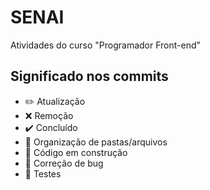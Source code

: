 # SENAI
Atividades do curso "Programador Front-end"

## Significado nos commits

- :pencil2: Atualização
- :x: Remoção
- :heavy_check_mark: Concluído
- :open_file_folder: Organização de pastas/arquivos
- :construction: Código em construção
- :bug: Correção de bug
- :test_tube: Testes


